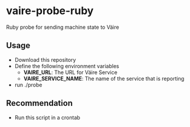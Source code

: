 # vaire-probe-ruby
Ruby probe for sending machine state to Väire

## Usage
  - Download this repository
  - Define the following environment variables
    - **VAIRE_URL**: The URL for Väire Service
    - **VAIRE_SERVICE_NAME**: The name of the service that is reporting
  - run ./probe
  
## Recommendation
  - Run this script in a crontab
  

  

